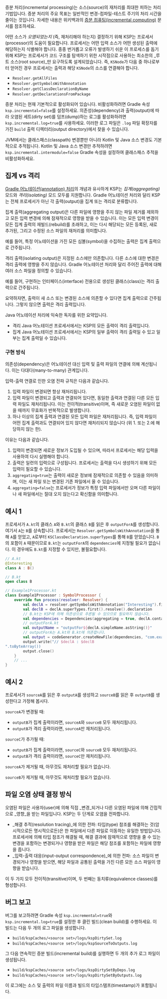 [//]: # (title: 증분 처리)

증분 처리(incremental processing)는 소스(source)의 재처리를 최대한 피하는 처리 기법입니다.
증분 처리의 주요 목표는 일반적인 변경-컴파일-테스트 주기의 처리 시간을 줄이는 것입니다.
자세한 내용은 위키백과의 [증분 컴퓨팅(incremental computing)](https://en.wikipedia.org/wiki/Incremental_computing) 문서를 참조하세요.

어떤 소스가 _오염되었는지_ (즉, 재처리해야 하는지) 결정하기 위해 KSP는 프로세서(processor)의 도움이 필요합니다. 프로세서는 어떤 입력 소스가 어떤 생성된 출력에 해당하는지 식별해야 합니다. 종종 번거롭고 오류가 발생하기 쉬운 이 프로세스를 돕기 위해 KSP는 프로세서가 코드 구조를 탐색하기 위한 시작점으로 사용하는 최소한의 _루트 소스(root source)_만 요구하도록 설계되었습니다. 즉, `KSNode`가 다음 중 하나로부터 얻어진 경우 프로세서는 출력과 해당 `KSNode`의 소스를 연결해야 합니다.
* `Resolver.getAllFiles`
* `Resolver.getSymbolsWithAnnotation`
* `Resolver.getClassDeclarationByName`
* `Resolver.getDeclarationsFromPackage`

증분 처리는 현재 기본적으로 활성화되어 있습니다. 비활성화하려면 Gradle 속성 `ksp.incremental=false`를 설정하세요.
의존성(dependency)과 출력(output)에 따라 오염된 세트(dirty set)를 덤프(dump)하는 로그를 활성화하려면 `ksp.incremental.log=true`를 사용하세요.
이러한 로그 파일은 `.log` 파일 확장자를 가진 `build` 출력 디렉터리(output directory)에서 찾을 수 있습니다.

JVM에서는 클래스패스(classpath) 변경뿐만 아니라 Kotlin 및 Java 소스 변경도 기본적으로 추적됩니다.
Kotlin 및 Java 소스 변경만 추적하려면 `ksp.incremental.intermodule=false` Gradle 속성을 설정하여 클래스패스 추적을 비활성화하세요.

## 집계 vs 격리

[Gradle 어노테이션(annotation) 처리](https://docs.gradle.org/current/userguide/java_plugin.html#sec:incremental_annotation_processing)의 개념과 유사하게 KSP는 _집계(aggregating)_ 모드와 _격리(isolating)_ 모드 모두를 지원합니다. Gradle 어노테이션 처리와 달리 KSP는 전체 프로세서가 아닌 각 출력(output)을 집계 또는 격리로 분류합니다.

집계 출력(aggregating output)은 다른 파일에 영향을 주지 않는 파일 제거를 제외하고 모든 입력 변경에 의해 잠재적으로 영향을 받을 수 있습니다. 이는 모든 입력 변경이 모든 집계 출력의 재빌드(rebuild)를 초래하고, 이는 다시 해당되는 모든 등록된, 새로 추가된, 그리고 수정된 소스 파일의 재처리를 의미합니다.

예를 들어, 특정 어노테이션을 가진 모든 심볼(symbol)을 수집하는 출력은 집계 출력으로 간주됩니다.

격리 출력(isolating output)은 지정된 소스에만 의존합니다. 다른 소스에 대한 변경은 격리 출력에 영향을 주지 않습니다.
Gradle 어노테이션 처리와 달리 주어진 출력에 대해 여러 소스 파일을 정의할 수 있습니다.

예를 들어, 구현하는 인터페이스(interface) 전용으로 생성된 클래스(class)는 격리 출력으로 간주됩니다.

요약하자면, 출력이 새 소스 또는 변경된 소스에 의존할 수 있다면 집계 출력으로 간주됩니다.
그렇지 않으면 출력은 격리 출력입니다.

Java 어노테이션 처리에 익숙한 독자를 위한 요약입니다.
* 격리 Java 어노테이션 프로세서에서는 KSP의 모든 출력이 격리 출력입니다.
* 집계 Java 어노테이션 프로세서에서는 KSP의 일부 출력이 격리 출력일 수 있고 일부는 집계 출력일 수 있습니다.

### 구현 방식

의존성(dependency)은 어노테이션 대신 입력 및 출력 파일의 연결에 의해 계산됩니다.
이는 다대다(many-to-many) 관계입니다.

입력-출력 연결로 인한 오염 전파 규칙은 다음과 같습니다.
1. 입력 파일이 변경되면 항상 재처리됩니다.
2. 입력 파일이 변경되고 출력과 연결되어 있다면, 동일한 출력과 연결된 다른 모든 입력 파일도 재처리됩니다. 이는 전이적(transitive)이며, 즉 새로운 오염된 파일이 없을 때까지 무효화가 반복적으로 발생합니다.
3. 하나 이상의 집계 출력과 연결된 모든 입력 파일은 재처리됩니다. 즉, 입력 파일이 어떤 집계 출력과도 연결되어 있지 않다면 재처리되지 않습니다 (위 1. 또는 2.에 해당하지 않는 한).

이유는 다음과 같습니다.
1. 입력이 변경되면 새로운 정보가 도입될 수 있으며, 따라서 프로세서는 해당 입력을 사용하여 다시 실행해야 합니다.
2. 출력은 일련의 입력으로 구성됩니다. 프로세서는 출력을 다시 생성하기 위해 모든 입력이 필요할 수 있습니다.
3. `aggregating=true`는 출력이 새로운 정보에 잠재적으로 의존할 수 있음을 의미하며, 이는 새 파일 또는 변경된 기존 파일에서 올 수 있습니다.
4. `aggregating=false`는 프로세서가 정보가 특정 입력 파일에서만 오며 다른 파일이나 새 파일에서는 절대 오지 않는다고 확신함을 의미합니다.

## 예시 1

프로세서가 `A.kt`의 클래스 `A`와 `B.kt`의 클래스 `B`를 읽은 후 `outputForA`를 생성합니다. 여기서 `A`는 `B`를 상속합니다.
프로세서는 `Resolver.getSymbolsWithAnnotation`을 통해 `A`를 얻었고, `A`로부터 `KSClassDeclaration.superTypes`를 통해 `B`를 얻었습니다.
`B`의 포함이 `A` 때문이므로 `B.kt`는 `outputForA`의 `dependencies`에 지정될 필요가 없습니다.
이 경우에도 `B.kt`를 지정할 수 있지만, 불필요합니다.

```kotlin
// A.kt
@Interesting
class A : B()

// B.kt
open class B

// Example1Processor.kt
class Example1Processor : SymbolProcessor {
    override fun process(resolver: Resolver) {
        val declA = resolver.getSymbolsWithAnnotation("Interesting").first() as KSClassDeclaration
        val declB = declA.superTypes.first().resolve().declaration
        // B.kt는 KSP에 의해 의존성으로 추론될 수 있으므로 필요하지 않습니다.
        val dependencies = Dependencies(aggregating = true, declA.containingFile!!)
        // outputForA.kt
        val outputName = "outputFor${declA.simpleName.asString()}"
        // outputForA는 A.kt와 B.kt에 의존합니다.
        val output = codeGenerator.createNewFile(dependencies, "com.example", outputName, "kt")
        output.write("// $declA : $declB
".toByteArray())
        output.close()
    }
    // ...
}
```

## 예시 2

프로세서가 `sourceA`를 읽은 후 `outputA`를 생성하고 `sourceB`를 읽은 후 `outputB`를 생성한다고 가정해 봅시다.

`sourceA`가 변경될 때:
* `outputB`가 집계 출력이라면, `sourceA`와 `sourceB` 모두 재처리됩니다.
* `outputB`가 격리 출력이라면, `sourceA`만 재처리됩니다.

`sourceC`가 추가될 때:
* `outputB`가 집계 출력이라면, `sourceC`와 `sourceB` 모두 재처리됩니다.
* `outputB`가 격리 출력이라면, `sourceC`만 재처리됩니다.

`sourceA`가 제거될 때, 아무것도 재처리할 필요가 없습니다.

`sourceB`가 제거될 때, 아무것도 재처리할 필요가 없습니다.

## 파일 오염 상태 결정 방식

오염된 파일은 사용자(user)에 의해 직접 _변경_되거나 다른 오염된 파일에 의해 간접적으로 _영향_을 받는 파일입니다. KSP는 두 단계로 오염을 전파합니다.
* _해결 추적(resolution tracing)_에 의한 전파:
  타입(type) 참조를 해결하는 것(암시적으로든 명시적으로든)은 한 파일에서 다른 파일로 이동하는 유일한 방법입니다. 프로세서에 의해 타입 참조가 해결될 때, 해결 결과에 잠재적으로 영향을 줄 수 있는 변경을 포함하는 변경되거나 영향을 받은 파일은 해당 참조를 포함하는 파일에 영향을 줍니다.
* _입력-출력 대응(input-output correspondence)_에 의한 전파:
  소스 파일이 변경되거나 영향을 받으면, 해당 파일과 공통된 출력을 가진 다른 모든 소스 파일이 영향을 받습니다.

이 두 가지 모두 전이적(transitive)이며, 두 번째는 동치류(equivalence classes)를 형성합니다.

## 버그 보고

버그를 보고하려면 Gradle 속성 `ksp.incremental=true`와 `ksp.incremental.log=true`를 설정한 후 클린 빌드(clean build)를 수행하세요.
이 빌드는 다음 두 개의 로그 파일을 생성합니다.

* `build/kspCaches/<source set>/logs/kspDirtySet.log`
* `build/kspCaches/<source set>/logs/kspSourceToOutputs.log`

그 다음 연속적인 증분 빌드(incremental build)를 실행하면 두 개의 추가 로그 파일이 생성됩니다.

* `build/kspCaches/<source set>/logs/kspDirtySetByDeps.log`
* `build/kspCaches/<source set>/logs/kspDirtySetByOutputs.log`

이 로그에는 소스 및 출력의 파일 이름과 빌드의 타임스탬프(timestamp)가 포함됩니다.